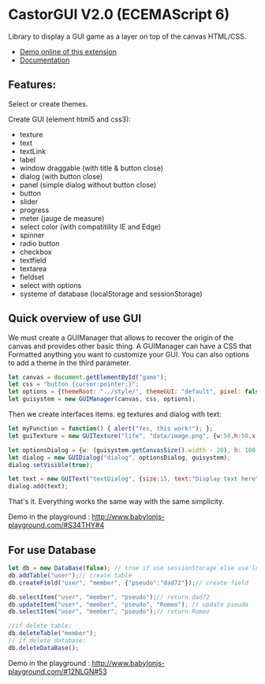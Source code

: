 # CastorGUI V2.0 (ECEMAScript 6)

Library to display a GUI game as a layer on top of the canvas HTML/CSS.

* [Demo online of this extension](http://www.babylon.actifgames.com/demoCastorGUI/)
* [Documentation](https://bitbucket.org/JSbabylon/castorgui/src/3f588b5473f34f58fe1b8d3a095d0ba78a278d99/doc/?at=master)

## Features:

Select or create themes.

Create GUI (element html5 and css3):
* texture
* text
* textLink
* label
* window draggable (with title & button close)
* dialog (with button close)
* panel (simple dialog without button close)
* button
* slider
* progress
* meter (jauge de measure)
* select color (with compatitility IE and Edge)
* spinner
* radio button
* checkbox
* textfield
* textarea
* fieldset
* select with options
* systeme of database (localStorage and sessionStorage)

## Quick overview of use GUI

We must create a GUIManager that allows to recover the origin of the canvas and provides other basic thing.
A GUIManager can have a CSS that Formatted anything you want to customize your GUI.
You can also options to add a theme in the third parameter.

```javascript
let canvas = document.getElementById("game");
let css = "button {cursor:pointer;}";
let options = {themeRoot: "../style/", themeGUI: "default", pixel: false};
let guisystem = new GUIManager(canvas, css, options);
```
Then we create interfaces items. eg textures and dialog with text:

```javascript
let myFunction = function() { alert("Yes, this work!"); };
let guiTexture = new GUITexture("life", "data/image.png", {w:50,h:50,x:10,y:0}, guisystem, myFunction);

let optionsDialog = {w: (guisystem.getCanvasSize().width - 20), h: 100, x: 8, y: (guisystem.getCanvasSize().height - 110)};
let dialog = new GUIDialog("dialog", optionsDialog, guisystem);
dialog.setVisible(true);

let text = new GUIText("textDialog", {size:15, text:"Display text here"}, guisystem, false);
dialog.add(text);
```
That's it. Everything works the same way with the same simplicity.

Demo in the playground : http://www.babylonjs-playground.com/#S34THY#4

## For use Database

```javascript
let db = new DataBase(false); // true if use sessionStorage else use localStorage (stockage temporary)
db.addTable("user");// create table
db.createField("user", "member", {"pseudo":"dad72"});// create field

db.selectItem("user", "member", "pseudo");// return dad72
db.updateItem("user", "member", "pseudo", "Romeo"); // update pseudo
db.selectItem("user", "member", "pseudo");// return Romeo

//if delete table:
db.deleteTable("member");
// if delete database:
db.deleteDataBase();
```

Demo in the playground :  http://www.babylonjs-playground.com/#12NLGN#53